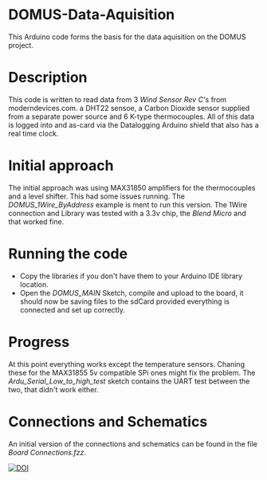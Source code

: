 # DOMUS-Data-Aquisition
This Arduino code forms the basis for the data aquisition on the DOMUS project.

# Description
This code is written to read data from 3 *Wind Sensor Rev C*'s from moderndevices.com. a DHT22 sensoe, a Carbon Dioxide sensor supplied from a separate power source and 6 K-type thermocouples. All of this data is logged into and as-card via the Datalogging Arduino shield that also has a real time clock.

# Initial approach
The initial approach was using MAX31850 amplifiers for the thermocouples and a level shifter. This had some issues running.
The *DOMUS_1Wire_ByAddress* example is ment to run this version. The 1Wire connection and Library was tested with a 3.3v chip, the *Blend Micro* and that worked fine.

# Running the code
* Copy the libraries if you don't have them to your Arduino IDE library location.
* Open the *DOMUS_MAIN* Sketch, compile and upload to the board, it should now be saving files to the sdCard provided everything is connected and set up correctly.


# Progress
At this point everything works except the temperature sensors. Chaning these for the MAX31855 5v compatible SPi ones might fix the problem. The *Ardu_Serial_Low_to_high_test* sketch contains the UART test between the two, that didn't work either. 

# Connections and Schematics
An initial version of the connections and schematics can be found in the file *Board Connections.fzz*.

[![DOI](https://zenodo.org/badge/195751775.svg)](https://zenodo.org/badge/latestdoi/195751775)
